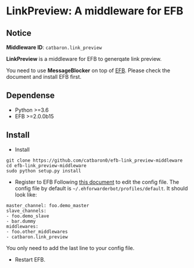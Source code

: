 # LinkPreview: A middleware for EFB 

## Notice

**Middleware ID**: `catbaron.link_preview`

**LinkPreview** is a middleware for EFB to generqate link preview.

You need to use **MessageBlocker** on top of [EFB](https://ehforwarderbot.readthedocs.io). Please check the document and install EFB first.

## Dependense
* Python >=3.6
* EFB >=2.0.0b15

## Install

* Install 
```
git clone https://github.com/catbaron0/efb-link_preview-middleware
cd efb-link_preview-middleware
sudo python setup.py install
```
* Register to EFB
Following [this document](https://ehforwarderbot.readthedocs.io/en/latest/getting-started.html) to edit the config file. The config file by default is `~/.ehforwarderbot/profiles/default`. It should look like:

```
master_channel: foo.demo_master
slave_channels:
- foo.demo_slave
- bar.dummy
middlewares:
- foo.other_middlewares
- catbaron.link_preview
```

You only need to add the last line to your config file.

* Restart EFB.
